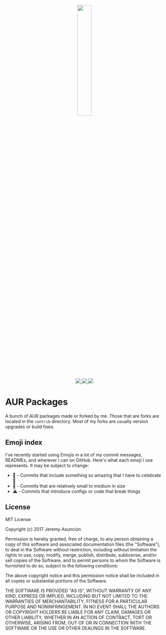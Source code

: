 <p align="center">
  <img src="https://goo.gl/oY1vre" width="30%">
</p>

<p align="center">
  <a href="http://forthebadge.com/" target="_blank">
    <img src="http://forthebadge.com/images/badges/compatibility-club-penguin.svg">
  </a>
  <a href="http://forthebadge.com/" target="_blank">
    <img src="http://forthebadge.com/images/badges/gluten-free.svg">
  </a>
  <a href="http://forthebadge.com/" target="_blank">
    <img src="http://forthebadge.com/images/badges/built-by-developers.svg">
  </a>
</p>

# AUR Packages

A bunch of AUR packages made or forked by me. Those that are forks are located
in the `contrib` directory. Most of my forks are usually version upgrades or
build fixes.

## Emoji index
I've recently started using Emojis in a lot of my commit messages, READMEs, and
wherever I can on GitHub. Here's what each emoji I use represents. It may be
subject to change:

- :tada: - Commits that include something so amazing that I have to celebrate :tada:
- :wrench: - Commits that are relatively small to medium in size
- :warning: - Commits that introduce configs or code that break things

## License

MIT License

Copyright (c) 2017 Jeremy Asuncion

Permission is hereby granted, free of charge, to any person obtaining a copy
of this software and associated documentation files (the "Software"), to deal
in the Software without restriction, including without limitation the rights
to use, copy, modify, merge, publish, distribute, sublicense, and/or sell
copies of the Software, and to permit persons to whom the Software is
furnished to do so, subject to the following conditions:

The above copyright notice and this permission notice shall be included in all
copies or substantial portions of the Software.

THE SOFTWARE IS PROVIDED "AS IS", WITHOUT WARRANTY OF ANY KIND, EXPRESS OR
IMPLIED, INCLUDING BUT NOT LIMITED TO THE WARRANTIES OF MERCHANTABILITY,
FITNESS FOR A PARTICULAR PURPOSE AND NONINFRINGEMENT. IN NO EVENT SHALL THE
AUTHORS OR COPYRIGHT HOLDERS BE LIABLE FOR ANY CLAIM, DAMAGES OR OTHER
LIABILITY, WHETHER IN AN ACTION OF CONTRACT, TORT OR OTHERWISE, ARISING FROM,
OUT OF OR IN CONNECTION WITH THE SOFTWARE OR THE USE OR OTHER DEALINGS IN THE
SOFTWARE.

